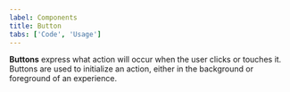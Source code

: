 ```yaml
---
label: Components
title: Button
tabs: ['Code', 'Usage']
---
```


<page-intro>**Buttons** express what action will occur when the user clicks or touches it. Buttons are used to initialize an action, either in the background or foreground of an experience.</page-intro>

<component 
    name="Primary Button"
    component="button"
    variation="button--primary" 
    experimental="true"
    >
</component>
<component 
    name="Secondary Button"
    component="button"
    variation="button--secondary" 
    experimental="true"
    >
</component>
<component 
    name="Tertiary Button"
    component="button"
    variation="button--tertiary" 
    experimental="true"
    >
</component>
<component 
    name="Ghost Button"
    component="button"
    variation="button--ghost" 
    experimental="true"
    >
</component>
<component 
    name="Danger button"
    component="button"
    variation="button--danger--primary" 
    experimental="true"
    >
</component>
<component 
    name="Small Primary button"
    component="button"
    variation="button--primary--small" 
    experimental="true"
    >
</component>
<component 
    name="Small secondary button"
    component="button"
    variation="button--secondary--small" 
    experimental="true"
    >
</component>
<component 
    name="Small tertiary button"
    component="button"
    variation="button--tertiary--small" 
    experimental="true"
    >
</component>
<component 
    name="Small ghost button"
    component="button"
    variation="button--ghost--small" 
    experimental="true"
    >
</component>
<component 
    name="Small danger button"
    component="button"
    variation="button--danger--primary--small" 
    experimental="true"
    >
</component>
<component-docs component="button" experimental="true"></component-docs>
